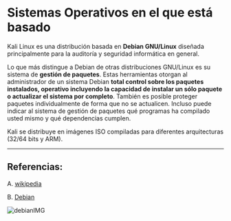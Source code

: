 # Sistemas Operativos en el que está basado
Kali Linux es una distribución basada en **Debian GNU/Linux** diseñada principalmente para la auditoría y seguridad informática en general.
 
Lo que más distingue a Debian de otras distribuciones GNU/Linux es su sistema de **gestión de paquetes**. Estas herramientas otorgan al administrador de un sistema Debian **total control sobre los paquetes instalados, operativo incluyendo la capacidad de instalar un sólo paquete o actualizar el sistema por completo**. También es posible proteger paquetes individualmente de forma que no se actualicen. Incluso puede indicar al sistema de gestión de paquetes qué programas ha compilado usted mismo y qué dependencias cumplen. 


Kali se distribuye en imágenes ISO compiladas para diferentes arquitecturas (32/64 bits y ARM). 

----------------------------------------

## Referencias:
A. [wikipedia](https://es.wikipedia.org/wiki/Kali_Linux)

B. [Debian](https://www.debian.org/releases/stretch/mips/ch01s03.html.es)


![debianIMG](https://www.muycomputer.com/wp-content/uploads/2018/03/Debian_MicrosoftStore.jpg)
